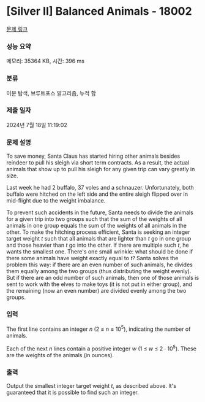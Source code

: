 # [Silver II] Balanced Animals - 18002 

[문제 링크](https://www.acmicpc.net/problem/18002) 

### 성능 요약

메모리: 35364 KB, 시간: 396 ms

### 분류

이분 탐색, 브루트포스 알고리즘, 누적 합

### 제출 일자

2024년 7월 18일 11:19:02

### 문제 설명

<p>To save money, Santa Claus has started hiring other animals besides reindeer to pull his sleigh via short term contracts. As a result, the actual animals that show up to pull his sleigh for any given trip can vary greatly in size.</p>

<p>Last week he had 2 buffalo, 37 voles and a schnauzer. Unfortunately, both buffalo were hitched on the left side and the entire sleigh flipped over in mid-flight due to the weight imbalance.</p>

<p>To prevent such accidents in the future, Santa needs to divide the animals for a given trip into two groups such that the sum of the weights of all animals in one group equals the sum of the weights of all animals in the other. To make the hitching process efficient, Santa is seeking an integer target weight <em>t</em> such that all animals that are lighter than <em>t</em> go in one group and those heavier than <em>t</em> go into the other. If there are multiple such <em>t</em>, he wants the smallest one. There's one small wrinkle: what should be done if there some animals have weight exactly equal to <em>t</em>? Santa solves the problem this way: if there are an even number of such animals, he divides them equally among the two groups (thus distributing the weight evenly). But if there are an odd number of such animals, then one of those animals is sent to work with the elves to make toys (it is not put in either group), and the remaining (now an even number) are divided evenly among the two groups.</p>

### 입력 

 <p>The first line contains an integer <em>n</em> (2 ≤ <em>n</em> ≤ 10<sup>5</sup>), indicating the number of animals.</p>

<p>Each of the next <em>n</em> lines contain a positive integer <em>w</em> (1 ≤ <em>w</em> ≤ 2 ∙ 10<sup>5</sup>). These are the weights of the animals (in ounces).</p>

### 출력 

 <p>Output the smallest integer target weight <em>t</em>, as described above. It's guaranteed that it is possible to find such an integer.</p>

